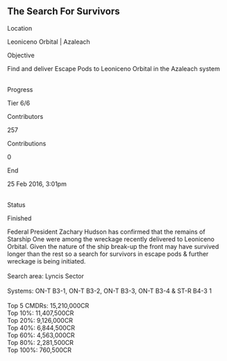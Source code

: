 ## The Search For Survivors

Location

Leoniceno Orbital \| Azaleach

Objective

Find and deliver Escape Pods to Leoniceno Orbital in the Azaleach system

\
Progress

Tier 6/6

Contributors

257

Contributions

0

End

25 Feb 2016, 3:01pm

\
Status

Finished

Federal President Zachary Hudson has confirmed that the remains of
Starship One were among the wreckage recently delivered to Leoniceno
Orbital. Given the nature of the ship break-up the front may have
survived longer than the rest so a search for survivors in escape pods &
further wreckage is being initiated.\
\
Search area: Lyncis Sector\
\
Systems: ON-T B3-1, ON-T B3-2, ON-T B3-3, ON-T B3-4 & ST-R B4-3 1\
\
Top 5 CMDRs: 15,210,000CR\
Top 10%: 11,407,500CR\
Top 20%: 9,126,000CR\
Top 40%: 6,844,500CR\
Top 60%: 4,563,000CR\
Top 80%: 2,281,500CR\
Top 100%: 760,500CR
